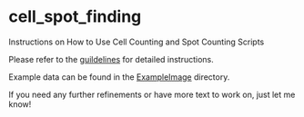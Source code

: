 # cell_spot_finding
Instructions on How to Use Cell Counting and Spot Counting Scripts

Please refer to the [guildelines](https://github.com/ZenghuPKU/cell_spot_finding/blob/main/cell_spot_find_new.md) for detailed instructions.

Example data can be found in the [ExampleImage](https://github.com/ZenghuPKU/cell_spot_finding/tree/main/ExampleImage) directory.

If you need any further refinements or have more text to work on, just let me know!
